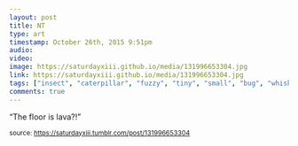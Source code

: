 ```yaml
---
layout: post
title: NT
type: art
timestamp: October 26th, 2015 9:51pm
audio: 
video: 
image: https://saturdayxiii.github.io/media/131996653304.jpg
link: https://saturdayxiii.github.io/media/131996653304.jpg
tags: ["insect", "caterpillar", "fuzzy", "tiny", "small", "bug", "whiskers"]
comments: true
---
```


“The floor is lava?!”<br/>
 
  
<small>source: https://saturdayxiii.tumblr.com/post/131996653304</small>